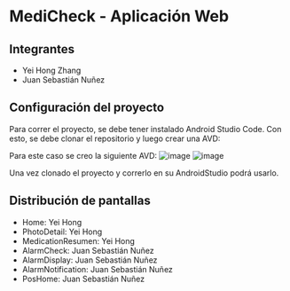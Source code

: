 # MediCheck - Aplicación Web

## Integrantes

- Yei Hong Zhang
- Juan Sebastián Nuñez

## Configuración del proyecto

Para correr el proyecto, se debe tener instalado Android Studio Code. Con esto, se debe clonar el repositorio y luego crear una AVD:

Para este caso se creo la siguiente AVD:
![image](https://github.com/user-attachments/assets/28b14156-3e57-43cb-950c-f692958d5bdd)
![image](https://github.com/user-attachments/assets/74e3446a-20ac-49ee-adc3-4f68277e676c)

Una vez clonado el proyecto y correrlo en su AndroidStudio podrá usarlo.

## Distribución de pantallas

- Home: Yei Hong
- PhotoDetail: Yei Hong
- MedicationResumen: Yei Hong
- AlarmCheck: Juan Sebastián Nuñez
- AlarmDisplay: Juan Sebastián Nuñez
- AlarmNotification: Juan Sebastián Nuñez
- PosHome: Juan Sebastián Nuñez
